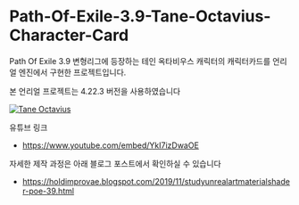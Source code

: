 # Path-Of-Exile-3.9-Tane-Octavius-Character-Card
Path Of Exile 3.9 변형리그에 등장하는 테인 옥타비우스 캐릭터의 캐릭터카드를 언리얼 엔진에서 구현한 프로젝트입니다.

본 언리얼 프로젝트는 4.22.3 버전을 사용하였습니다

[![Tane Octavius](https://img.youtube.com/vi/YkI7izDwaOE/0.jpg)](https://www.youtube.com/watch?v=YkI7izDwaOE "Tane Octavius")

유튜브 링크 
- https://www.youtube.com/embed/YkI7izDwaOE

자세한 제작 과정은 아래 블로그 포스트에서 확인하실 수 있습니다
- https://holdimprovae.blogspot.com/2019/11/studyunrealartmaterialshader-poe-39.html
